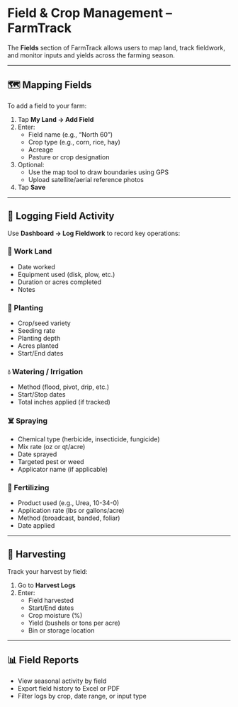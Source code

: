 # Field & Crop Management – FarmTrack

The **Fields** section of FarmTrack allows users to map land, track fieldwork, and monitor inputs and yields across the farming season.

---

## 🗺 Mapping Fields

To add a field to your farm:

1. Tap **My Land → Add Field**
2. Enter:
   - Field name (e.g., “North 60”)
   - Crop type (e.g., corn, rice, hay)
   - Acreage
   - Pasture or crop designation
3. Optional:
   - Use the map tool to draw boundaries using GPS
   - Upload satellite/aerial reference photos
4. Tap **Save**

---

## 🚜 Logging Field Activity

Use **Dashboard → Log Fieldwork** to record key operations:

### 🧱 Work Land
- Date worked
- Equipment used (disk, plow, etc.)
- Duration or acres completed
- Notes

### 🌱 Planting
- Crop/seed variety
- Seeding rate
- Planting depth
- Acres planted
- Start/End dates

### 💧 Watering / Irrigation
- Method (flood, pivot, drip, etc.)
- Start/Stop dates
- Total inches applied (if tracked)

### ☠️ Spraying
- Chemical type (herbicide, insecticide, fungicide)
- Mix rate (oz or qt/acre)
- Date sprayed
- Targeted pest or weed
- Applicator name (if applicable)

### 🌾 Fertilizing
- Product used (e.g., Urea, 10-34-0)
- Application rate (lbs or gallons/acre)
- Method (broadcast, banded, foliar)
- Date applied

---

## 🌽 Harvesting

Track your harvest by field:

1. Go to **Harvest Logs**
2. Enter:
   - Field harvested
   - Start/End dates
   - Crop moisture (%)
   - Yield (bushels or tons per acre)
   - Bin or storage location

---

## 📊 Field Reports

- View seasonal activity by field
- Export field history to Excel or PDF
- Filter logs by crop, date range, or input type

